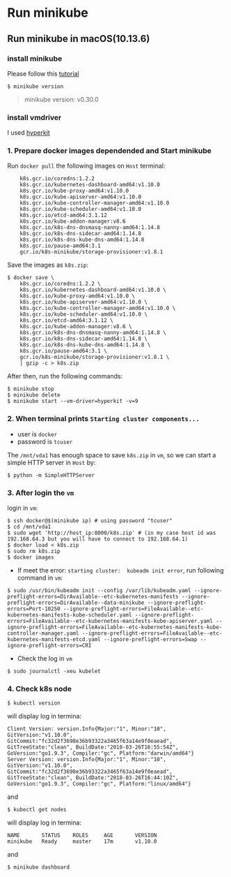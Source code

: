 # Run minikube

## Run minikube in macOS(10.13.6)

### install minikube

Please follow this [tutorial](https://kubernetes.io/docs/tutorials/hello-minikube/)

```
$ minikube version
```
  > minikube version: v0.30.0

### install vmdriver

I used [hyperkit](https://github.com/kubernetes/minikube/blob/master/docs/drivers.md#hyperkit-driver)

### 1. Prepare docker images dependended and Start minikube

Run `docker pull` the following images on `Host` terminal:

```
	k8s.gcr.io/coredns:1.2.2
	k8s.gcr.io/kubernetes-dashboard-amd64:v1.10.0
	k8s.gcr.io/kube-proxy-amd64:v1.10.0
	k8s.gcr.io/kube-apiserver-amd64:v1.10.0
	k8s.gcr.io/kube-controller-manager-amd64:v1.10.0
	k8s.gcr.io/kube-scheduler-amd64:v1.10.0
	k8s.gcr.io/etcd-amd64:3.1.12
	k8s.gcr.io/kube-addon-manager:v8.6
	k8s.gcr.io/k8s-dns-dnsmasq-nanny-amd64:1.14.8
	k8s.gcr.io/k8s-dns-sidecar-amd64:1.14.8
	k8s.gcr.io/k8s-dns-kube-dns-amd64:1.14.8
	k8s.gcr.io/pause-amd64:3.1
	gcr.io/k8s-minikube/storage-provisioner:v1.8.1
```

Save the images as `k8s.zip`:
```
$ docker save \
	k8s.gcr.io/coredns:1.2.2 \
	k8s.gcr.io/kubernetes-dashboard-amd64:v1.10.0 \
	k8s.gcr.io/kube-proxy-amd64:v1.10.0 \
	k8s.gcr.io/kube-apiserver-amd64:v1.10.0 \
	k8s.gcr.io/kube-controller-manager-amd64:v1.10.0 \
	k8s.gcr.io/kube-scheduler-amd64:v1.10.0 \
	k8s.gcr.io/etcd-amd64:3.1.12 \
	k8s.gcr.io/kube-addon-manager:v8.6 \
	k8s.gcr.io/k8s-dns-dnsmasq-nanny-amd64:1.14.8 \
	k8s.gcr.io/k8s-dns-sidecar-amd64:1.14.8 \
	k8s.gcr.io/k8s-dns-kube-dns-amd64:1.14.8 \
	k8s.gcr.io/pause-amd64:3.1 \
	gcr.io/k8s-minikube/storage-provisioner:v1.8.1 \
	| gzip -c > k8s.zip
```

After then, run the following commands:
```
$ minikube stop
$ minikube delete
$ minikube start --vm-driver=hyperkit -v=9
```

### 2. When terminal prints `Starting cluster components...`

* user is `docker`
* password is `tcuser`

The `/mnt/vda1` has enough space to save `k8s.zip` in `vm`, so we can start a simple HTTP server in `Host` by:

```
$ python -m SimpleHTTPServer
```

### 3. After login the `vm`
login in `vm`:
```
$ ssh docker@$(minikube ip) # using password "tcuser"
$ cd /mnt/vda1
$ sudo wget 'http://host_ip:8000/k8s.zip' # (in my case host id was 192.168.64.3 but you will have to connect to 192.168.64.1)
$ docker load < k8s.zip
$ sudo rm k8s.zip
$ docker images
```

* If meet the error: `starting cluster:  kubeadm init error`, run following command in `vm`:
```
$ sudo /usr/bin/kubeadm init --config /var/lib/kubeadm.yaml --ignore-preflight-errors=DirAvailable--etc-kubernetes-manifests --ignore-preflight-errors=DirAvailable--data-minikube --ignore-preflight-errors=Port-10250 --ignore-preflight-errors=FileAvailable--etc-kubernetes-manifests-kube-scheduler.yaml --ignore-preflight-errors=FileAvailable--etc-kubernetes-manifests-kube-apiserver.yaml --ignore-preflight-errors=FileAvailable--etc-kubernetes-manifests-kube-controller-manager.yaml --ignore-preflight-errors=FileAvailable--etc-kubernetes-manifests-etcd.yaml --ignore-preflight-errors=Swap --ignore-preflight-errors=CRI

```

<!-- ```
$ sudo /usr/bin/kubeadm alpha phase addon kube-dns
``` -->

* Check the log in `vm`
```
$ sudo journalctl -xeu kubelet
```

### 4. Check k8s node

```
$ kubectl version
```

will display log in termina:

```
Client Version: version.Info{Major:"1", Minor:"10", GitVersion:"v1.10.0", GitCommit:"fc32d2f3698e36b93322a3465f63a14e9f0eaead", GitTreeState:"clean", BuildDate:"2018-03-26T16:55:54Z", GoVersion:"go1.9.3", Compiler:"gc", Platform:"darwin/amd64"}
Server Version: version.Info{Major:"1", Minor:"10", GitVersion:"v1.10.0", GitCommit:"fc32d2f3698e36b93322a3465f63a14e9f0eaead", GitTreeState:"clean", BuildDate:"2018-03-26T16:44:10Z", GoVersion:"go1.9.3", Compiler:"gc", Platform:"linux/amd64"}
```

and

```
$ kubectl get nodes
```

will display log in termina:

```
NAME       STATUS    ROLES     AGE       VERSION
minikube   Ready     master    17m       v1.10.0
```

and
```
$ minikube dashboard
```
